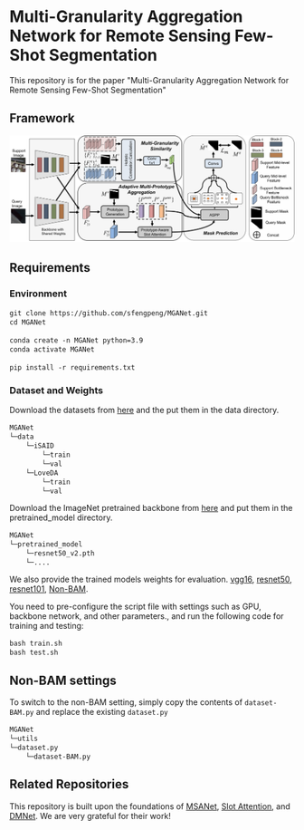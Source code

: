 # Multi-Granularity Aggregation Network for Remote Sensing Few-Shot Segmentation

This repository is for the paper "Multi-Granularity Aggregation Network for Remote Sensing Few-Shot Segmentation"

## Framework

![framework](framework.png)



## Requirements

### Environment

```
git clone https://github.com/sfengpeng/MGANet.git
cd MGANet

conda create -n MGANet python=3.9
conda activate MGANet

pip install -r requirements.txt
```

### Dataset and Weights

Download the datasets from [here](https://pan.baidu.com/s/1NjZxFxLCNcaTCu_uQO8NNA?pwd=2f3y) and the put them in the data directory.

```
MGANet
└─data
    └─iSAID
        └─train
        └─val
    └─LoveDA
    	└─train
    	└─val
```



Download the ImageNet pretrained backbone from [here](https://pan.baidu.com/s/1l9CPkmP69sbxzUYUtwVISg?pwd=n314) and put them in the pretrained_model directory.

```
MGANet
└─pretrained_model
	└─resnet50_v2.pth
	└─....
```

We also provide the trained models weights for evaluation. [vgg16](https://drive.google.com/file/d/1SH3jOrV1zNyNJNyiEfPdNz7x7_7MWKjp/view?usp=drive_link),  [resnet50](https://drive.google.com/drive/folders/10W9SjQFjWVVF8JFTOypUaLSPMaNCirEl?usp=drive_link),  [resnet101](https://drive.google.com/drive/folders/1QNhpuzppl699Y3GE4nQLXpTN03hDPy-7?usp=drive_link), [Non-BAM](https://drive.google.com/drive/folders/1FgezcFfhQpaC5rvSg218CPKE0vjwkb8I?usp=drive_link).

You need to pre-configure the script file with settings such as GPU, backbone network, and other parameters., and run the following code for training and testing:

```
bash train.sh
bash test.sh
```



## Non-BAM settings

 To switch to the non-BAM setting, simply copy the contents of `dataset-BAM.py` and replace the existing `dataset.py`

```
MGANet
└─utils
└─dataset.py
	└─dataset-BAM.py

```



## Related Repositories

This repository is built upon the foundations of [MSANet](https://github.com/AIVResearch/MSANet), [Slot Attention](https://github.com/google-research/google-research/tree/master/slot_attention), and [DMNet](https://github.com/HanboBizl/DMNet?tab=readme-ov-file). We are very grateful for their work!